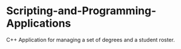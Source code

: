 # Scripting-and-Programming-Applications
C++ Application for managing a set of degrees and a student roster.
